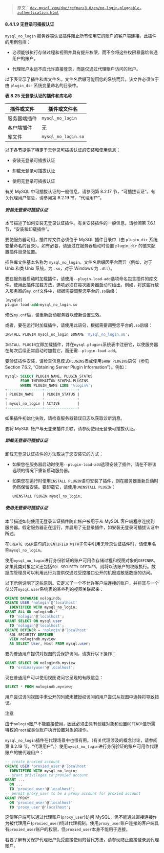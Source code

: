 > 原文：[`dev.mysql.com/doc/refman/8.0/en/no-login-pluggable-authentication.html`](https://dev.mysql.com/doc/refman/8.0/en/no-login-pluggable-authentication.html)

#### 8.4.1.9 无登录可插拔认证

`mysql_no_login` 服务器端认证插件阻止所有使用它的账户的客户端连接。此插件的用例包括：

+   必须能够执行存储过程和视图并具有提升权限，而不会将这些权限暴露给普通用户的账户。

+   代理账户永远不应允许直接登录，而是仅通过代理账户访问的账户。

以下表显示了插件和库文件名。文件名后缀可能因您的系统而异。该文件必须位于由 `plugin_dir` 系统变量命名的目录中。

**表 8.25 无登录认证的插件和库名称**

| 插件或文件 | 插件或文件名 |
| --- | --- |
| 服务器端插件 | `mysql_no_login` |
| 客户端插件 | 无 |
| 库文件 | `mysql_no_login.so` |

以下各节提供了特定于无登录可插拔认证的安装和使用信息：

+   安装无登录可插拔认证

+   卸载无登录可插拔认证

+   使用无登录可插拔认证

有关 MySQL 中可插拔认证的一般信息，请参阅第 8.2.17 节，“可插拔认证”。有关代理用户信息，请参阅第 8.2.19 节，“代理用户”。

##### 安装无登录可插拔认证

本节描述了如何安装无登录认证插件。有关安装插件的一般信息，请参阅第 7.6.1 节，“安装和卸载插件”。

要使服务器可用，插件库文件必须位于 MySQL 插件目录中（由 `plugin_dir` 系统变量命名的目录）。如有必要，请通过在服务器启动时设置 `plugin_dir` 的值来配置插件目录位置。

插件库文件基本名称为 `mysql_no_login`。文件名后缀因平台而异（例如，对于 Unix 和类 Unix 系统，为 `.so`，对于 Windows 为 `.dll`）。

要在服务器启动时加载插件，请使用`--plugin-load-add`选项命名包含插件的库文件。使用此插件加载方法，选项必须在每次服务器启动时给出。例如，将这些行放入服务器的`my.cnf`文件中，根据需要调整您平台的`.so`后缀：

```sql
[mysqld]
plugin-load-add=mysql_no_login.so
```

修改`my.cnf`后，请重新启动服务器以使新设置生效。

或者，要在运行时加载插件，请使用此语句，根据需要调整您平台的`.so`后缀：

```sql
INSTALL PLUGIN mysql_no_login SONAME 'mysql_no_login.so';
```

`INSTALL PLUGIN`立即加载插件，并在`mysql.plugins`系统表中注册它，以使服务器在每次后续正常启动时加载它，而无需`--plugin-load-add`。

要验证插件安装，请检查信息模式`PLUGINS`表或使用`SHOW PLUGINS`语句（参见 Section 7.6.2, “Obtaining Server Plugin Information”）。例如：

```sql
mysql> SELECT PLUGIN_NAME, PLUGIN_STATUS
       FROM INFORMATION_SCHEMA.PLUGINS
       WHERE PLUGIN_NAME LIKE '%login%';
+----------------+---------------+
| PLUGIN_NAME    | PLUGIN_STATUS |
+----------------+---------------+
| mysql_no_login | ACTIVE        |
+----------------+---------------+
```

如果插件初始化失败，请检查服务器错误日志以获取诊断消息。

要将 MySQL 帐户与无登录插件关联，请参阅使用无登录可插拔认证。

##### 卸载无登录可插拔认证

卸载无登录认证插件的方法取决于您安装它的方式：

+   如果您在服务器启动时使用`--plugin-load-add`选项安装了插件，请在不带该选项的情况下重新启动服务器。

+   如果您在运行时使用`INSTALL PLUGIN`语句安装了插件，则在服务器重新启动时仍然保留安装。要卸载它，请使用`UNINSTALL PLUGIN`：

    ```sql
    UNINSTALL PLUGIN mysql_no_login;
    ```

##### 使用无登录可插拔认证

本节描述如何使用无登录认证插件防止帐户被用于从 MySQL 客户端程序连接到服务器。假定服务器正在运行，并启用了无登录插件，如安装无登录可插拔认证中所述。

在`CREATE USER`语句的`IDENTIFIED WITH`子句中引用无登录认证插件时，请使用名称`mysql_no_login`。

使用`mysql_no_login`进行身份验证的账户可用作存储过程和视图对象的`DEFINER`。如果此类对象定义还包括`SQL SECURITY DEFINER`，则将以该账户的权限执行。数据库管理员可以利用此行为提供仅通过受控接口公开的机密或敏感数据的访问。

以下示例说明了这些原则。它定义了一个不允许客户端连接的账户，并将其与一个仅公开`mysql.user`系统表的某些列的视图关联起来：

```sql
CREATE DATABASE nologindb;
CREATE USER 'nologin'@'localhost'
  IDENTIFIED WITH mysql_no_login;
GRANT ALL ON nologindb.*
  TO 'nologin'@'localhost';
GRANT SELECT ON mysql.user
  TO 'nologin'@'localhost';
CREATE DEFINER = 'nologin'@'localhost'
  SQL SECURITY DEFINER
  VIEW nologindb.myview
  AS SELECT User, Host FROM mysql.user;
```

要为普通用户提供对视图的受保护访问，请执行以下操作：

```sql
GRANT SELECT ON nologindb.myview
  TO 'ordinaryuser'@'localhost';
```

现在普通用户可以使用视图访问它呈现的有限信息：

```sql
SELECT * FROM nologindb.myview;
```

用户尝试访问视图中未公开的列或未被授权访问的用户尝试从视图中选择将导致错误。

注意

由于`nologin`账户不能直接使用，因此必须由具有创建对象和设置`DEFINER`值所需特权的`root`或类似账户执行设置对象的操作。

`mysql_no_login`插件在代理场景中也很有用。（有关代理涉及的概念讨论，请参阅第 8.2.19 节，“代理用户”。）使用`mysql_no_login`进行身份验证的账户可用作代理账户的被代理用户：

```sql
-- create proxied account
CREATE USER 'proxied_user'@'localhost'
  IDENTIFIED WITH mysql_no_login;
-- grant privileges to proxied account
GRANT ...
  ON ...
  TO 'proxied_user'@'localhost';
-- permit proxy_user to be a proxy account for proxied account
GRANT PROXY
  ON 'proxied_user'@'localhost'
  TO 'proxy_user'@'localhost';
```

这使客户端可以通过代理账户(`proxy_user`)访问 MySQL，但不能通过直接连接作为被代理用户(`proxied_user`)绕过代理机制。使用`proxy_user`账户连接的客户端具有`proxied_user`账户的权限，但`proxied_user`本身不能用于连接。

若要了解有关保护代理账户免受直接使用的替代方法，请参阅防止直接登录到代理账户。
